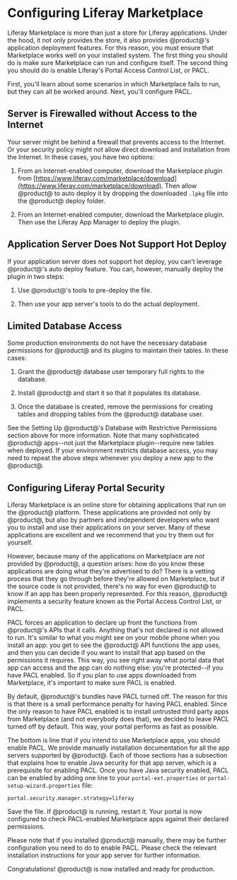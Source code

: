 # Configuring Liferay Marketplace [](id=configuring-liferay-marketplace)

Liferay Marketplace is more than just a store for Liferay applications. Under
the hood, it not only provides the store, it also provides @product@'s
application deployment features. For this reason, you must ensure that
Marketplace works well on your installed system. The first thing you should do
is make sure Marketplace can run and configure itself. The second thing you
should do is enable Liferay's Portal Access Control List, or PACL. 

First, you'll learn about some scenarios in which Marketplace fails to run, but
they can all be worked around. Next, you'll configure PACL. 

## Server is Firewalled without Access to the Internet [](id=server-is-firewalled-without-access-to-the-internet)

Your server might be behind a firewall that prevents access to the Internet. Or
your security policy might not allow direct download and installation from the
Internet. In these cases, you have two options:

1. From an Internet-enabled computer, download the Marketplace plugin from
   [https://www.liferay.com/marketplace/download](https://www.liferay.com/marketplace/download).
   Then allow @product@ to auto deploy it by dropping the downloaded `.lpkg` file
   into the @product@ deploy folder.

2. From an Internet-enabled computer, download the Marketplace plugin. Then use
   the Liferay App Manager to deploy the plugin.

## Application Server Does Not Support Hot Deploy [](id=application-server-does-not-support-hot-deploy)

If your application server does not support hot deploy, you can't leverage
@product@'s auto deploy feature. You can, however, manually deploy the plugin in
two steps:

1. Use @product@'s tools to pre-deploy the file.

2. Then use your app server's tools to do the actual deployment.

## Limited Database Access [](id=limited-database-access)

Some production environments do not have the necessary database permissions for
@product@ and its plugins to maintain their tables. In these cases:

1. Grant the @product@ database user temporary full rights to the database.

2. Install @product@ and start it so that it populates its database.

3. Once the database is created, remove the permissions for creating tables and
   dropping tables from the @product@ database user.

See the Setting Up @product@'s Database with Restrictive Permissions section
above for more information. Note that many sophisticated @product@ apps--not just
the Marketplace plugin--require new tables when deployed. If your environment
restricts database access, you may need to repeat the above steps whenever you
deploy a new app to the @product@.

## Configuring Liferay Portal Security [](id=configuring-liferay-portal-security)

Liferay Marketplace is an online store for obtaining applications that run on
the @product@ platform. These applications are provided not only by
@product@, but also by partners and independent developers who want you to
install and use their applications on your server. Many of these applications
are excellent and we recommend that you try them out for yourself.

However, because many of the applications on Marketplace are *not* provided by
@product@, a question arises: how do you know these applications are doing what
they're advertised to do? There is a vetting process that they go through
before they're allowed on Marketplace, but if the source code is not provided,
there's no way for even @product@ to know if an app has been properly
represented. For this reason, @product@ implements a security feature
known as the Portal Access Control List, or PACL.

PACL forces an application to declare up front the functions from @product@'s
APIs that it calls. Anything that's not declared is not allowed to run. It's
similar to what you might see on your mobile phone when you install an app: you
get to see the @product@ API functions the app uses, and then you can decide if
you want to install that app based on the permissions it requires. This way,
you see right away what portal data that app can access and the app can do
nothing else: you're protected--if you have PACL enabled. So if you plan to use
apps downloaded from Marketplace, it's important to make sure PACL is enabled.

By default, @product@'s bundles have PACL turned off. The reason for this is that
there is a small performance penalty for having PACL enabled. Since the only
reason to have PACL enabled is to install untrusted third party apps from
Marketplace (and not everybody does that), we decided to leave PACL turned off
by default. This way, your portal performs as fast as possible.

The bottom is line that if you intend to use Marketplace apps, you should
enable PACL. We provide manually installation documentation for all the app
servers supported by @product@. Each of those sections has a subsection that
explains how to enable Java security for that app server, which is a
prerequisite for enabling PACL. Once you have Java security enabled, PACL can
be enabled by adding one line to your `portal-ext.properties` or
`portal-setup-wizard.properties` file:

    portal.security.manager.strategy=liferay

Save the file. If @product@ is running, restart it. Your portal is now configured
to check PACL-enabled Marketplace apps against their declared permissions.

Please note that if you installed @product@ manually, there may be further
configuration you need to do to enable PACL. Please check the relevant
installation instructions for your app server for further information. 

Congratulations! @product@ is now installed and ready for production. 
